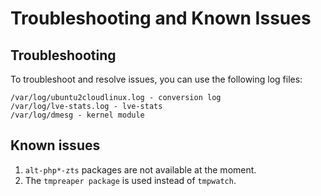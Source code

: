 # Troubleshooting and Known Issues

## Troubleshooting

To troubleshoot and resolve issues, you can use the following log files:

```
/var/log/ubuntu2cloudlinux.log - conversion log
/var/log/lve-stats.log - lve-stats
/var/log/dmesg - kernel module
```

## Known issues

1. `alt-php*-zts` packages are not available at the moment.
2. The `tmpreaper package` is used instead of `tmpwatch`.
